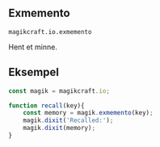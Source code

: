 
## Exmemento

`magikcraft.io.exmemento`

Hent et minne.

## Eksempel

```javascript
const magik = magikcraft.io;

function recall(key){
    const memory = magik.exmemento(key);
    magik.dixit('Recalled:');
    magik.dixit(memory);
}
```